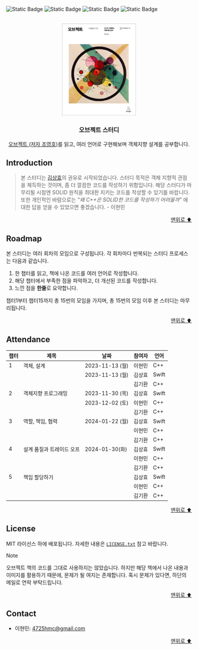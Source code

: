 <a name="readme-top"></a>

![Static Badge](https://img.shields.io/badge/book-object-F7D1B0)
![Static Badge](https://img.shields.io/badge/study-2-BADB52)
![Static Badge](https://img.shields.io/badge/c++-17-00AAAA)
![Static Badge](https://img.shields.io/badge/swift-5.0-F05138)

<br />

<div align="center">
  <a href="https://product.kyobobook.co.kr/detail/S000001766367">
    <img src="img/object_book.jpeg" alt="Logo" width="200">
  </a>

  <h3 align="center">오브젝트 스터디</h3>

  <p align="center">
    <a href="https://product.kyobobook.co.kr/detail/S000001766367" target="_blank">오브젝트 (저자 조영호)</a>를 읽고, 여러 언어로 구현해보며 객체지향 설계를 공부합니다.
  </p>
</div>

## Introduction

> 본 스터디는 [김상효](https://github.com/SH0123)의 권유로 시작되었습니다. 스터디 목적은 객체 지향적 관점을 체득하는 것이며, 좀 더 깔끔한 코드를 작성하기 위함입니다. 해당 스터디가 마무리될 시점엔 SOLID 원칙을 최대한 지키는 코드를 작성할 수 있기를 바랍니다. 또한 개인적인 바람으로는 _"왜 C++은 SOLID한 코드를 작성하기 어려울까"_ 에 대한 답을 얻을 수 있었으면 좋겠습니다. - 이현민

<p align="right">
  <a href="#readme-top">맨위로 ⬆</a>
</p>

## Roadmap

본 스터디는 여러 회차의 모임으로 구성됩니다. 각 회차마다 반복되는 스터디 프로세스는 다음과 같습니다.

1. 한 챕터를 읽고, 책에 나온 코드를 여러 언어로 작성합니다.
2. 해당 챕터에서 부족한 점을 파악하고, 더 개선된 코드를 작성합니다.
3. 느낀 점을 **한줄**로 요약합니다.

챕터1부터 챕터15까지 총 15번의 모임을 가지며, 총 15번의 모임 이후 본 스터디는 마무리됩니다.

<p align="right">
  <a href="#readme-top">맨위로 ⬆</a>
</p>

## Attendance

| 챕터 | 제목                | 날짜            | 참여자 | 언어  |
| ---- | ------------------- | --------------- | ------ | ----- |
| 1    | 객체, 설계          | 2023-11-13 (월) | 이현민 | C++   |
|      |                     | 2023-11-13 (월) | 김상효 | Swift |
|      |                     |                 | 김기환 | C++   |
| 2    | 객체지향 프로그래밍 | 2023-11-30 (목) | 김상효 | Swift |
|      |                     | 2023-12-02 (토) | 이현민 | C++   |
|      |                     |                 | 김기환 | C++   |
| 3    | 역할, 책임, 협력 | 2024-01-22 (월) | 김상효 | Swift |
|      |                     |  | 이현민 | C++   |
|      |                     |                 | 김기환 | C++   |
| 4    | 설계 품질과 트레이드 오프 | 2024-01-30(화) | 김상효 | Swift |
|      |                     |  | 이현민 | C++   |
|      |                     |                 | 김기환 | C++   |
| 5    | 책임 할당하기 |  | 김상효 | Swift |
|      |                     |  | 이현민 | C++   |
|      |                     |                 | 김기환 | C++   |

<p align="right">
  <a href="#readme-top">맨위로 ⬆</a>
</p>

## License

MIT 라이선스 하에 배포됩니다. 자세한 내용은 [`LICENSE.txt`](./LICENSE.txt) 참고 바랍니다.

> [!NOTE]
> 오브젝트 책의 코드를 그대로 사용하지는 않았습니다. 하지만 해당 책에서 나온 내용과 이미지를 활용하기 때문에, 문제가 될 여지는 존재합니다. 혹시 문제가 있다면, 하단의 메일로 연락 부탁드립니다.

<p align="right">
  <a href="#readme-top">맨위로 ⬆</a>
</p>

## Contact

- 이현민: 4725hmc@gmail.com

<p align="right">
  <a href="#readme-top">맨위로 ⬆</a>
</p>
